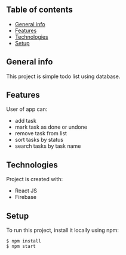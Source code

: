 ## Table of contents
* [General info](#general-info)
* [Features](#features)
* [Technologies](#technologies)
* [Setup](#setup)

## General info
This project is simple todo list using database.

## Features
User of app can:
* add task
* mark task as done or undone
* remove task from list
* sort tasks by status
* search tasks by task name
	
## Technologies
Project is created with:
* React JS
* Firebase
	
## Setup
To run this project, install it locally using npm:

```
$ npm install
$ npm start
```